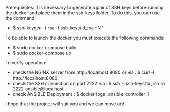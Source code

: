 Prerequisites:
It is necessary to generate a pair of SSH keys before running the docker and place them in the ssh-keys folder. To do this, you can use the command:
- $ ssh-keygen -t rsa -f ssh-keys/id_rsa -N ''

To be able to launch the docker you must execute the following commands:

- $ sudo docker-compose build
- $ sudo docker-compose up

To verify operation:
- check the NGINX server from http://localhost:8080 or via : $ curl -I http://localhost:8080
- check the SSH connection on port 2222 via : $ ssh -i ssh-keys/id_rsa -p 2222 ansible@localhost
- check ANSIBLE Deployment : $ docker logs <name>_ansible_controller_1

I hope that the project will suit you and we can move on!

